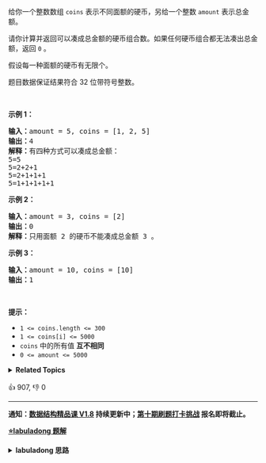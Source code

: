 <p>给你一个整数数组 <code>coins</code> 表示不同面额的硬币，另给一个整数 <code>amount</code> 表示总金额。</p>

<p>请你计算并返回可以凑成总金额的硬币组合数。如果任何硬币组合都无法凑出总金额，返回 <code>0</code> 。</p>

<p>假设每一种面额的硬币有无限个。 </p>

<p>题目数据保证结果符合 32 位带符号整数。</p>

<p> </p>

<ul>
</ul>

<p><strong>示例 1：</strong></p>

<pre>
<strong>输入：</strong>amount = 5, coins = [1, 2, 5]
<strong>输出：</strong>4
<strong>解释：</strong>有四种方式可以凑成总金额：
5=5
5=2+2+1
5=2+1+1+1
5=1+1+1+1+1
</pre>

<p><strong>示例 2：</strong></p>

<pre>
<strong>输入：</strong>amount = 3, coins = [2]
<strong>输出：</strong>0
<strong>解释：</strong>只用面额 2 的硬币不能凑成总金额 3 。
</pre>

<p><strong>示例 3：</strong></p>

<pre>
<strong>输入：</strong>amount = 10, coins = [10] 
<strong>输出：</strong>1
</pre>

<p> </p>

<p><strong>提示：</strong></p>

<ul>
	<li><code>1 <= coins.length <= 300</code></li>
	<li><code>1 <= coins[i] <= 5000</code></li>
	<li><code>coins</code> 中的所有值 <strong>互不相同</strong></li>
	<li><code>0 <= amount <= 5000</code></li>
</ul>
<details><summary><strong>Related Topics</strong></summary>数组 | 动态规划</details><br>

<div>👍 907, 👎 0</div>

<div id="labuladong"><hr>

**通知：[数据结构精品课 V1.8](https://aep.h5.xeknow.com/s/1XJHEO) 持续更新中；[第十期刷题打卡挑战](https://mp.weixin.qq.com/s/eUG2OOzY3k_ZTz-CFvtv5Q) 报名即将截止。**



<p><strong><a href="https://labuladong.github.io/article?qno=518" target="_blank">⭐️labuladong 题解</a></strong></p>
<details><summary><strong>labuladong 思路</strong></summary>

## 基本思路

PS：这道题在[《算法小抄》](https://mp.weixin.qq.com/s/tUSovvogbR9StkPWb75fUw) 的第 196 页。

我们可以把这个问题转化为背包问题的描述形式：

有一个背包，最大容量为 `amount`，有一系列物品 `coins`，每个物品的重量为 `coins[i]`，**每个物品的数量无限**。请问有多少种方法，能够把背包恰好装满？

第一步要明确两点，「状态」和「选择」，状态有两个，就是「背包的容量」和「可选择的物品」，选择就是「装进背包」或者「不装进背包」。

`dp[i][j]` 的定义：若只使用前 `i` 个物品（可以重复使用），当背包容量为 `j` 时，有 `dp[i][j]` 种方法可以装满背包。

最终想得到的答案是 `dp[N][amount]`，其中 `N` 为 `coins` 数组的大小。

**如果你不把这第 `i` 个物品装入背包**，也就是说你不使用 `coins[i]` 这个面值的硬币，那么凑出面额 `j` 的方法数 `dp[i][j]` 应该等于 `dp[i-1][j]`，继承之前的结果。

**如果你把这第 `i` 个物品装入了背包**，也就是说你使用 `coins[i]` 这个面值的硬币，那么 `dp[i][j]` 应该等于 `dp[i][j-coins[i-1]]`。

**详细题解：[经典动态规划：完全背包问题](https://labuladong.github.io/article/fname.html?fname=背包零钱)**

**标签：[二维动态规划](https://mp.weixin.qq.com/mp/appmsgalbum?__biz=MzAxODQxMDM0Mw==&action=getalbum&album_id=2122017695998050308)，[动态规划](https://mp.weixin.qq.com/mp/appmsgalbum?__biz=MzAxODQxMDM0Mw==&action=getalbum&album_id=1318881141113536512)，[背包问题](https://mp.weixin.qq.com/mp/appmsgalbum?__biz=MzAxODQxMDM0Mw==&action=getalbum&album_id=2122018870755491844)**

## 解法代码

```java
class Solution {
    public int change(int amount, int[] coins) {
        int n = coins.length;
        int[][] dp = new int[n + 1][amount + 1];
        // base case
        for (int i = 0; i <= n; i++)
            dp[i][0] = 1;

        for (int i = 1; i <= n; i++) {
            for (int j = 1; j <= amount; j++)
                if (j - coins[i-1] >= 0)
                    dp[i][j] = dp[i - 1][j]
                            + dp[i][j - coins[i-1]];
                else
                    dp[i][j] = dp[i - 1][j];
        }
        return dp[n][amount];
    }
}
```

</details>
</div>



